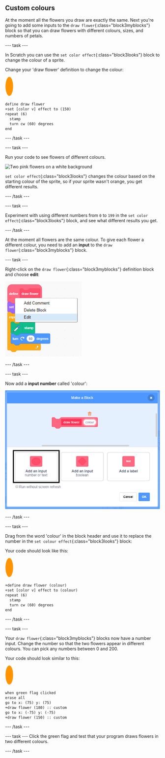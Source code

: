 ## Custom colours

At the moment all the flowers you draw are exactly the same. Next you're going to add some inputs to the `draw flower`{:class="block3myblocks"} block so that you can draw flowers with different colours, sizes, and numbers of petals. 

--- task ---

In Scratch you can use the `set color effect`{:class="block3looks"} block to change the colour of a sprite. 

Change your 'draw flower' definition to change the colour: 

![The flower sprite](images/flower-sprite.png)

```blocks3
define draw flower
+set [color v] effect to (150)
repeat (6) 
  stamp
  turn cw (60) degrees
end
```

--- /task ---

--- task ---

Run your code to see flowers of different colours.

 ![Two pink flowers on a white background](images/flower-pink.png)  

 `set color effect`{:class="block3looks"} changes the colour based on the starting colour of the sprite, so if your sprite wasn't orange, you get different results. 
 
--- /task ---

--- task ---

Experiment with using different numbers from `0` to `199` in the `set color effect`{:class="block3looks"} block, and see what different results you get.

--- /task ---

At the moment all flowers are the same colour. To give each flower a different colour, you need to add an **input** to the `draw flower`{:class="block3myblocks"} block. 

--- task ---

Right-click on the `draw flower`{:class="block3myblocks"} definition block and choose **edit**:
 
![Right click context menu is open on the draw flower block and edit is highlighted](images/flower-edit.png)  
 
--- /task ---

--- task ---

Now add a **input number** called 'colour': 

![The 'Make a block' screen. 'Add an input' is circled and the word 'colour' has been typed as the name of the input](images/flower-colour-input-annotated.png)  
 
--- /task ---

--- task ---

Drag from the word 'colour' in the block header and use it to replace the number in the `set colour effect`{:class="block3looks"} block: 

Your code should look like this:

![flower sprite](images/flower-sprite.png)

```blocks3
+define draw flower (colour)
+set [color v] effect to (colour)
repeat (6)
  stamp
  turn cw (60) degrees
end
```
 
--- /task ---

--- task ---

Your `draw flower`{:class="block3myblocks"} blocks now have a number input. Change the number so that the two flowers appear in different colours. You can pick any numbers between 0 and 200.

Your code should look similar to this:

![flower sprite](images/flower-sprite.png)

```blocks3
when green flag clicked
erase all
go to x: (75) y: (75)
+draw flower (180) :: custom
go to x: (-75) y: (-75)
+draw flower (150) :: custom
```

--- /task ---

--- task ---
Click the green flag and test that your program draws flowers in two different colours.

--- /task ---
